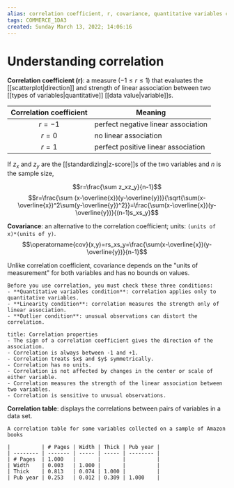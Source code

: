 ```yaml
---
alias: correlation coefficient, r, covariance, quantitative variables condition, linearity condition, outlier condition
tags: COMMERCE_1DA3
created: Sunday March 13, 2022; 14:06:16 
---
```

# Understanding correlation
**Correlation coefficient (r)**: a measure ($-1\leq r\leq 1$) that evaluates the [[scatterplot|direction]] and strength of linear association between two [[types of variables|quantitative]] [[data value|variable]]s.

| Correlation coefficient | Meaning                             |
|:-----------------------:| ----------------------------------- |
|         $r=-1$          | perfect negative linear association |
|          $r=0$          | no linear association               |
|          $r=1$          | perfect positive linear association |

If $z_x$ and $z_y$ are the [[standardizing|z-score]]s of the two variables and $n$ is the sample size,

$$r=\frac{\sum z_xz_y}{n-1}$$
$$r=\frac{\sum (x-\overline{x})(y-\overline{y})}{\sqrt{\sum(x-\overline{x})^2\sum(y-\overline{y})^2}}=\frac{\sum(x-\overline{x})(y-\overline{y})}{(n-1)s_xs_y}$$

**Covariance**: an alternative to the correlation coefficient; units: `(units of x)*(units of y)`.
$$\operatorname{cov}(x,y)=rs_xs_y=\frac{\sum(x-\overline{x})(y-\overline{y})}{n-1}$$

Unlike correlation coefficient, covariance depends on the "units of measurement" for both variables and has no bounds on values. 

```ad-warning
Before you use correlation, you must check these three conditions:
- **Quantitative variables condition**: correlation applies only to quantitative variables.
- **Linearity condition**: correlation measures the strength only of linear association.
- **Outlier condition**: unusual observations can distort the correlation.
``` 

```ad-abstract
title: Correlation properties
- The sign of a correlation coefficient gives the direction of the association.
- Correlation is always between -1 and +1. 
- Correlation treats $x$ and $y$ symmetrically.
- Correlation has no units.
- Correlation is not affected by changes in the center or scale of either variable.
- Correlation measures the strength of the linear association between two variables.
- Correlation is sensitive to unusual observations. 
```

**Correlation table**: displays the correlations between pairs of variables in a data set.

```ad-example
A correlation table for some variables collected on a sample of Amazon books

|          | # Pages | Width | Thick | Pub year |
| -------- | ------- | ----- | ----- | -------- |
| # Pages  | 1.000   |       |       |          |
| Width    | 0.003   | 1.000 |       |          |
| Thick    | 0.813   | 0.074 | 1.000 |          |
| Pub year | 0.253   | 0.012 | 0.309 | 1.000    | 
```